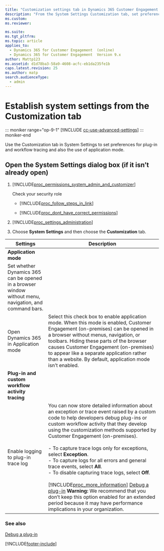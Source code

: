 ```yaml
---
title: "Customization settings tab in Dynamics 365 Customer Engagement (on-premises)"
description: "From the System Settings Customization tab, set preferences for plug-in and workflow tracing, as well as the use of application mode."
ms.custom: 
ms.reviewer: 

ms.suite: 
ms.tgt_pltfrm: 
ms.topic: article
applies_to: 
  - Dynamics 365 for Customer Engagement  (online)
  - Dynamics 365 for Customer Engagement  Version 9.x
author: Mattp123
ms.assetid: d1d78ba3-58a9-4608-acfc-eb1da235fe1b
caps.latest.revision: 25
ms.author: matp
search.audienceType: 
  - admin
---
```

# Establish system settings from the Customization tab

::: moniker range="op-9-1"
[!INCLUDE [cc-use-advanced-settings](../includes/cc-use-advanced-settings.md)]
::: moniker-end

Use the Customization tab in System Settings to set preferences for plug-in and workflow tracing and also the use of application mode.  
  
## Open the System Settings dialog box (if it isn’t already open)  
  
1. [!INCLUDE[proc_permissions_system_admin_and_customizer](../includes/proc-permissions-system-admin-and-customizer.md)]  
  
    Check your security role  
  
   - [!INCLUDE[proc_follow_steps_in_link](../includes/proc-follow-steps-in-link.md)]  
  
   - [!INCLUDE[proc_dont_have_correct_permissions](../includes/proc-dont-have-correct-permissions.md)]  
  
2. [!INCLUDE[proc_settings_administration](../includes/proc-settings-administration.md)]  
  
3. Choose **System Settings** and then choose the **Customization** tab.  
  
|                                                                       Settings                                                                        |                                                                                                                                                                                                                                                                                                                                                                                                        Description                                                                                                                                                                                                                                                                                                                                                                                                        |
|-------------------------------------------------------------------------------------------------------------------------------------------------------|---------------------------------------------------------------------------------------------------------------------------------------------------------------------------------------------------------------------------------------------------------------------------------------------------------------------------------------------------------------------------------------------------------------------------------------------------------------------------------------------------------------------------------------------------------------------------------------------------------------------------------------------------------------------------------------------------------------------------------------------------------------------------------------------------------------------------|
|                                                                 **Application mode**                                                                  |                                                                                                                                                                                                                                                                                                                                                                                                                                                                                                                                                                                                                                                                                                                                                                                                                           |
| Set whether Dynamics 365 can be opened in a browser window without menu, navigation, and command bars. |                                                                                                                                                                                                                                                                                                                                                                                                                                                                                                                                                                                                                                                                                                                                                                                                                           |
|                                 Open Dynamics 365 in Application mode                                  |                                                                                                                                                                                                 Select this check box to enable application mode. When this mode is enabled, Customer Engagement (on-premises) can be opened in a browser without menus, navigation, or toolbars. Hiding these parts of the browser causes Customer Engagement (on-premises) to appear like a separate application rather than a website. By default, application mode isn’t enabled.                                                                                                                                                                                                 |
|                                                   **Plug-in and custom workflow activity tracing**                                                    |                                                                                                                                                                                                                                                                                                                                                                                                                                                                                                                                                                                                                                                                                                                                                                                                                           |
|                                                          Enable logging to plug-in trace log                                                          | You can now store detailed information about an exception or trace event raised by a custom code to help developers debug plug-ins or custom workflow activity that they develop using the customization methods supported by Customer Engagement (on-premises).<br /><br /> -   To capture trace logs only for exceptions, select **Exception**.<br />-   To capture logs for all errors and general trace events, select **All**.<br />-   To disable capturing trace logs, select **Off**.<br /><br /> [!INCLUDE[proc_more_information](../includes/proc-more-information.md)] [Debug a plug-in](../developer/debug-plugin.md)  **Warning:**  We recommend that you don’t keep this option enabled for an extended period because it may have performance implications in your organization. |

  
### See also  
 [Debug a plug-in](../developer/debug-plugin.md)


[!INCLUDE[footer-include](../../../includes/footer-banner.md)]

